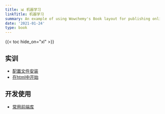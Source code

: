 ```yaml
---
title: 📊 机器学习
linkTitle: 机器学习
summary: An example of using Wowchemy's Book layout for publishing online courses.
date: '2021-01-24'
type: book
---
```




{{< toc hide_on="xl" >}}

## 实训

- [配置文件安装](html/0000.html)
- [在html中开始](html/0001.html)

## 开发使用

- [常用前端库](https://www.jq22.com/jquery/jquery.html)
